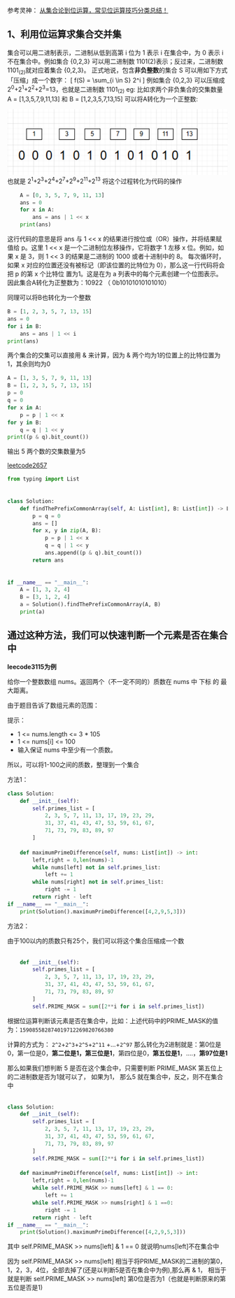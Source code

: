 参考灵神： [从集合论到位运算，常见位运算技巧分类总结！](https://leetcode.cn/discuss/post/3571304/cong-ji-he-lun-dao-wei-yun-suan-chang-ji-enve/)
## 1、利用位运算求集合交并集
集合可以用二进制表示，二进制从低到高第 i 位为 1 表示 i 在集合中，为 0 表示 i 不在集合中。例如集合 {0,2,3} 可以用二进制数 1101(2)表示；反过来，二进制数 1101<sub>(2)</sub>就对应着集合 {0,2,3}。
正式地说，包含**非负整数**的集合 S 可以用如下方式「压缩」成一个数字：
\[
f(S) = \sum_{i \in S} 2^i
\]
例如集合 {0,2,3} 可以压缩成2<sup>0</sup>+2<sup>1</sup>+2<sup>2</sup>+2<sup>3</sup>=13，也就是二进制数 1101<sub>(2)</sub>
eg:
比如求两个非负集合的交集数量  A = [1,3,5,7,9,11,13] 和 B = [1,2,3,5,7,13,15]
可以将A转化为一个正整数:
<div align = center><img width = '1500' height ='150' src ="Snipaste_2025-08-18_15-26-36.png"/>
</div>
也就是 2<sup>1</sup>+2<sup>3</sup>+2<sup>4</sup>+2<sup>7</sup>+2<sup>9</sup>+2<sup>11</sup>+2<sup>13</sup>
将这个过程转化为代码的操作

```python
    A = [0, 3, 5, 7, 9, 11, 13]
    ans = 0
    for x in A:
        ans = ans | 1 << x
    print(ans)
```

这行代码的意思是将 ans 与 1 << x 的结果进行按位或（OR）操作，并将结果赋值给 p。这里 1 << x 是一个二进制位左移操作，它将数字 1 左移 x 位。例如，如果 x 是 3，则 1 << 3 的结果是二进制的 1000 或者十进制中的 8。
每次循环时，如果 x 对应的位置还没有被标记（即该位置的比特位为 0），那么这一行代码将会把 p 的第 x 个比特位 置为1。这是在为 a 列表中的每个元素创建一个位图表示。
因此集合A转化为正整数为：10922 （ 0b10101010101010）

同理可以将B也转化为一个整数

```python
B = [1, 2, 3, 5, 7, 13, 15]
ans = 0
for i in B:
    ans = ans | 1 << i
print(ans)
```
两个集合的交集可以直接用 & 来计算，因为 & 两个均为1的位置上的比特位置为1，其余则均为0

```python
A = [1, 3, 5, 7, 9, 11, 13]
B = [1, 2, 3, 5, 7, 13, 15]
p = 0
q = 0
for x in A:
    p = p | 1 << x
for y in B:
    q = q | 1 << y
print((p & q).bit_count())
```
输出 5 
两个数的交集数量为5

[leetcode2657](https://leetcode.cn/problems/find-the-prefix-common-array-of-two-arrays/description/)

```python
from typing import List


class Solution:
    def findThePrefixCommonArray(self, A: List[int], B: List[int]) -> List[int]:
        p = q = 0
        ans = []
        for x, y in zip(A, B):
            p = p | 1 << x
            q = q | 1 << y
            ans.append((p & q).bit_count())
        return ans


if __name__ == "__main__":
    A = [1, 3, 2, 4]
    B = [3, 1, 2, 4]
    a = Solution().findThePrefixCommonArray(A, B)
    print(a)
```

## 通过这种方法，我们可以快速判断一个元素是否在集合中

**leecode3115为例**

给你一个整数数组 nums。返回两个（不一定不同的）质数在 nums 中 下标 的 最大距离。

由于题目告诉了数组元素的范围：

提示：
- 1 <= nums.length <= 3 * 105
- 1 <= nums[i] <= 100
- 输入保证 nums 中至少有一个质数。

所以，可以将1-100之间的质数，整理到一个集合

方法1：
```python
class Solution:
    def __init__(self):            
        self.primes_list = [
            2, 3, 5, 7, 11, 13, 17, 19, 23, 29,
            31, 37, 41, 43, 47, 53, 59, 61, 67,
            71, 73, 79, 83, 89, 97
        ]

    def maximumPrimeDifference(self, nums: List[int]) -> int:
        left,right = 0,len(nums)-1
        while nums[left] not in self.primes_list:
            left += 1
        while nums[right] not in self.primes_list:
            right -= 1
        return right - left
if __name__ == "__main__":
    print(Solution().maximumPrimeDifference([4,2,9,5,3]))
```

方法2：

由于100以内的质数只有25个，我们可以将这个集合压缩成一个数

```python

    def __init__(self):            
        self.primes_list = [
            2, 3, 5, 7, 11, 13, 17, 19, 23, 29,
            31, 37, 41, 43, 47, 53, 59, 61, 67,
            71, 73, 79, 83, 89, 97
        ]
        self.PRIME_MASK = sum([2**i for i in self.primes_list])
```

根据位运算判断该元素是否在集合中，比如：上述代码中的PRIME_MASK的值为：`159085582874019712269820766380`

计算的方式为： `2^2`+`2^3`+`2^5`+`2^11` +...+`2^97` 那么转化为2进制就是：第0位是0，第一位是0，**第二位是1，第三位是1**，第四位是0，**第五位是1**，....，**第97位是1**

那么如果我们想判断 5 是否在这个集合中，只需要判断 PRIME_MASK 第五位上的二进制数是否为1就可以了， 如果为1， 那么5 就在集合中，反之，则不在集合中

```python

class Solution:
    def __init__(self):            
        self.primes_list = [
            2, 3, 5, 7, 11, 13, 17, 19, 23, 29,
            31, 37, 41, 43, 47, 53, 59, 61, 67,
            71, 73, 79, 83, 89, 97
        ]
        self.PRIME_MASK = sum([2**i for i in self.primes_list])
    
    def maximumPrimeDifference(self, nums: List[int]) -> int:
        left,right = 0,len(nums)-1
        while self.PRIME_MASK >> nums[left] & 1 == 0:
            left += 1
        while self.PRIME_MASK >> nums[right] & 1 ==0:
            right -= 1
        return right - left
if __name__ == "__main__":
    print(Solution().maximumPrimeDifference([4,2,9,5,3]))
```

其中 self.PRIME_MASK >> nums[left] & 1 == 0 就说明nums[left]不在集合中

因为 self.PRIME_MASK >> nums[left] 相当于将PRIME_MASK的二进制的第0，1，2，3，4位，全部去掉了(还是以判断5是否在集合中为例),那么再 & 1， 相当于就是判断 self.PRIME_MASK >> nums[left] 第0位是否为1（也就是判断原来的第五位是否是1)